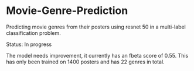 # Movie-Genre-Prediction
Predicting movie genres from their posters using resnet 50 in a multi-label classification problem.

Status: In progress

The model needs improvement, it currently has an fbeta score of 0.55. This has only been trained on 1400 posters and has 22 genres in total.
